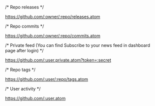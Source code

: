 /* Repo releases */

https://github.com/:owner/:repo/releases.atom

/* Repo commits */

https://github.com/:owner/:repo/commits.atom

/* Private feed (You can find Subscribe to your news feed in dashboard page after login) */

https://github.com/:user.private.atom?token=:secret

/* Repo tags */

https://github.com/:user/:repo/tags.atom

/* User activity */

https://github.com/:user.atom
